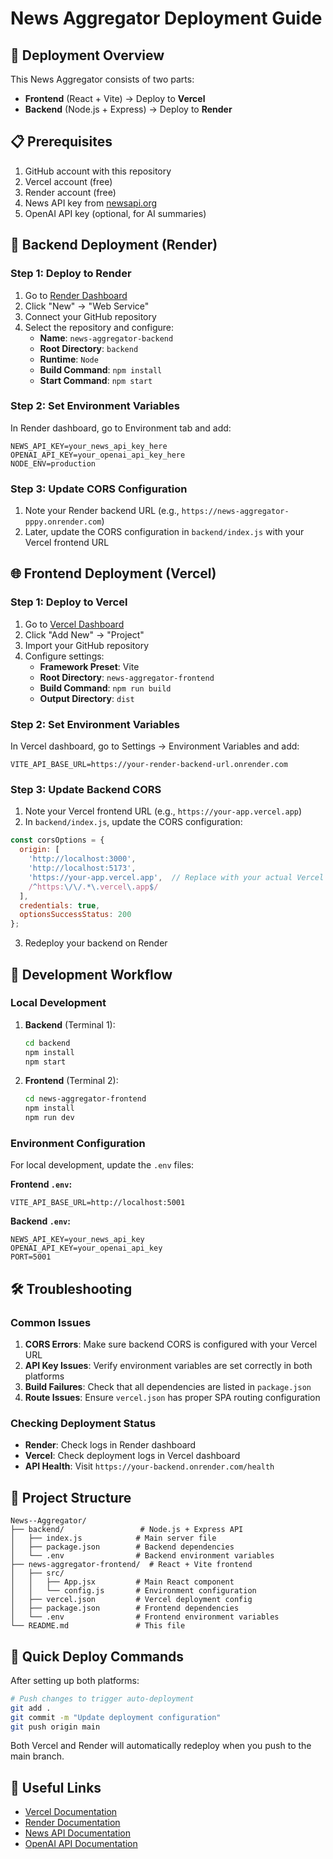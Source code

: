 # News Aggregator Deployment Guide

## 🚀 Deployment Overview

This News Aggregator consists of two parts:
- **Frontend** (React + Vite) → Deploy to **Vercel**
- **Backend** (Node.js + Express) → Deploy to **Render**

## 📋 Prerequisites

1. GitHub account with this repository
2. Vercel account (free)
3. Render account (free)
4. News API key from [newsapi.org](https://newsapi.org/)
5. OpenAI API key (optional, for AI summaries)

## 🔧 Backend Deployment (Render)

### Step 1: Deploy to Render

1. Go to [Render Dashboard](https://dashboard.render.com/)
2. Click "New" → "Web Service"
3. Connect your GitHub repository
4. Select the repository and configure:
   - **Name**: `news-aggregator-backend`
   - **Root Directory**: `backend`
   - **Runtime**: `Node`
   - **Build Command**: `npm install`
   - **Start Command**: `npm start`

### Step 2: Set Environment Variables

In Render dashboard, go to Environment tab and add:

```
NEWS_API_KEY=your_news_api_key_here
OPENAI_API_KEY=your_openai_api_key_here
NODE_ENV=production
```

### Step 3: Update CORS Configuration

1. Note your Render backend URL (e.g., `https://news-aggregator-pppy.onrender.com`)
2. Later, update the CORS configuration in `backend/index.js` with your Vercel frontend URL

## 🌐 Frontend Deployment (Vercel)

### Step 1: Deploy to Vercel

1. Go to [Vercel Dashboard](https://vercel.com/dashboard)
2. Click "Add New" → "Project"
3. Import your GitHub repository
4. Configure settings:
   - **Framework Preset**: Vite
   - **Root Directory**: `news-aggregator-frontend`
   - **Build Command**: `npm run build`
   - **Output Directory**: `dist`

### Step 2: Set Environment Variables

In Vercel dashboard, go to Settings → Environment Variables and add:

```
VITE_API_BASE_URL=https://your-render-backend-url.onrender.com
```

### Step 3: Update Backend CORS

1. Note your Vercel frontend URL (e.g., `https://your-app.vercel.app`)
2. In `backend/index.js`, update the CORS configuration:

```javascript
const corsOptions = {
  origin: [
    'http://localhost:3000',
    'http://localhost:5173',
    'https://your-app.vercel.app',  // Replace with your actual Vercel URL
    /^https:\/\/.*\.vercel\.app$/
  ],
  credentials: true,
  optionsSuccessStatus: 200
};
```

3. Redeploy your backend on Render

## 🔄 Development Workflow

### Local Development

1. **Backend** (Terminal 1):
   ```bash
   cd backend
   npm install
   npm start
   ```

2. **Frontend** (Terminal 2):
   ```bash
   cd news-aggregator-frontend
   npm install
   npm run dev
   ```

### Environment Configuration

For local development, update the `.env` files:

**Frontend `.env`:**
```
VITE_API_BASE_URL=http://localhost:5001
```

**Backend `.env`:**
```
NEWS_API_KEY=your_news_api_key
OPENAI_API_KEY=your_openai_api_key
PORT=5001
```

## 🛠️ Troubleshooting

### Common Issues

1. **CORS Errors**: Make sure backend CORS is configured with your Vercel URL
2. **API Key Issues**: Verify environment variables are set correctly in both platforms
3. **Build Failures**: Check that all dependencies are listed in `package.json`
4. **Route Issues**: Ensure `vercel.json` has proper SPA routing configuration

### Checking Deployment Status

- **Render**: Check logs in Render dashboard
- **Vercel**: Check deployment logs in Vercel dashboard
- **API Health**: Visit `https://your-backend.onrender.com/health`

## 📁 Project Structure

```
News--Aggregator/
├── backend/                 # Node.js + Express API
│   ├── index.js            # Main server file
│   ├── package.json        # Backend dependencies
│   └── .env                # Backend environment variables
├── news-aggregator-frontend/  # React + Vite frontend
│   ├── src/
│   │   ├── App.jsx         # Main React component
│   │   └── config.js       # Environment configuration
│   ├── vercel.json         # Vercel deployment config
│   ├── package.json        # Frontend dependencies
│   └── .env                # Frontend environment variables
└── README.md               # This file
```

## 🚀 Quick Deploy Commands

After setting up both platforms:

```bash
# Push changes to trigger auto-deployment
git add .
git commit -m "Update deployment configuration"
git push origin main
```

Both Vercel and Render will automatically redeploy when you push to the main branch.

## 🔗 Useful Links

- [Vercel Documentation](https://vercel.com/docs)
- [Render Documentation](https://render.com/docs)
- [News API Documentation](https://newsapi.org/docs)
- [OpenAI API Documentation](https://platform.openai.com/docs)